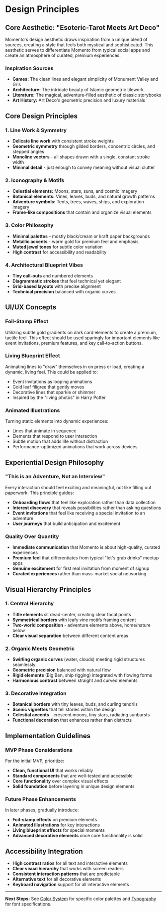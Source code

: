 # Design Principles

## Core Aesthetic: "Esoteric-Tarot Meets Art Deco"

Momento's design aesthetic draws inspiration from a unique blend of sources, creating a style that feels both mystical and sophisticated. This aesthetic serves to differentiate Momento from typical social apps and create an atmosphere of curated, premium experiences.

### Inspiration Sources

- **Games:** The clean lines and elegant simplicity of Monument Valley and Gris
- **Architecture:** The intricate beauty of Islamic geometric tilework
- **Literature:** The magical, adventure-filled aesthetic of classic storybooks
- **Art History:** Art Deco's geometric precision and luxury materials

## Core Design Principles

### 1. Line Work & Symmetry

- **Delicate line work** with consistent stroke weights
- **Geometric symmetry** through gilded borders, concentric circles, and stepped angles
- **Monoline vectors** - all shapes drawn with a single, constant stroke width
- **Minimal detail** - just enough to convey meaning without visual clutter

### 2. Iconography & Motifs

- **Celestial elements:** Moons, stars, suns, and cosmic imagery
- **Botanical elements:** Vines, leaves, buds, and natural growth patterns
- **Adventure symbols:** Tents, trees, waves, ships, and exploration imagery
- **Frame-like compositions** that contain and organize visual elements

### 3. Color Philosophy

- **Minimal palettes** - mostly black/cream or kraft paper backgrounds
- **Metallic accents** - warm gold for premium feel and emphasis
- **Muted jewel tones** for subtle color variation
- **High contrast** for accessibility and readability

### 4. Architectural Blueprint Vibes

- **Tiny call-outs** and numbered elements
- **Diagrammatic strokes** that feel technical yet elegant
- **Grid-based layouts** with precise alignment
- **Technical precision** balanced with organic curves

## UI/UX Concepts

### Foil-Stamp Effect

Utilizing subtle gold gradients on dark card elements to create a premium, tactile feel. This effect should be used sparingly for important elements like event invitations, premium features, and key call-to-action buttons.

### Living Blueprint Effect

Animating lines to "draw" themselves in on press or load, creating a dynamic, living feel. This could be applied to:

- Event invitations as looping animations
- Gold leaf filigree that gently moves
- Decorative lines that sparkle or shimmer
- Inspired by the "living photos" in Harry Potter

### Animated Illustrations

Turning static elements into dynamic experiences:

- Lines that animate in sequence
- Elements that respond to user interaction
- Subtle motion that adds life without distraction
- Performance-optimized animations that work across devices

## Experiential Design Philosophy

### "This is an Adventure, Not an Interview"

Every interaction should feel exciting and meaningful, not like filling out paperwork. This principle guides:

- **Onboarding flows** that feel like exploration rather than data collection
- **Interest discovery** that reveals possibilities rather than asking questions
- **Event invitations** that feel like receiving a special invitation to an adventure
- **User journeys** that build anticipation and excitement

### Quality Over Quantity

- **Immediate communication** that Momento is about high-quality, curated experiences
- **Premium feel** that differentiates from typical "let's grab drinks" meetup apps
- **Genuine excitement** for first real invitation from moment of signup
- **Curated experiences** rather than mass-market social networking

## Visual Hierarchy Principles

### 1. Central Hierarchy

- **Title elements** sit dead-center, creating clear focal points
- **Symmetrical borders** with leafy vine motifs framing content
- **Two-world composition** - adventure elements above, home/nature below
- **Clear visual separation** between different content areas

### 2. Organic Meets Geometric

- **Swirling organic curves** (water, clouds) meeting rigid structures seamlessly
- **Geometric precision** balanced with natural flow
- **Rigid elements** (Big Ben, ship rigging) integrated with flowing forms
- **Harmonious contrast** between straight and curved elements

### 3. Decorative Integration

- **Botanical borders** with tiny leaves, buds, and curling tendrils
- **Scenic vignettes** that tell stories within the design
- **Celestial accents** - crescent moons, tiny stars, radiating sunbursts
- **Functional decoration** that enhances rather than distracts

## Implementation Guidelines

### MVP Phase Considerations

For the initial MVP, prioritize:

- **Clean, functional UI** that works reliably
- **Standard components** that are well-tested and accessible
- **Core functionality** over complex visual effects
- **Solid foundation** before layering in unique design elements

### Future Phase Enhancements

In later phases, gradually introduce:

- **Foil-stamp effects** on premium elements
- **Animated illustrations** for key interactions
- **Living blueprint effects** for special moments
- **Advanced decorative elements** once core functionality is solid

## Accessibility Integration

- **High contrast ratios** for all text and interactive elements
- **Clear visual hierarchy** that works with screen readers
- **Consistent interaction patterns** that are predictable
- **Alternative text** for all decorative elements
- **Keyboard navigation** support for all interactive elements

---

**Next Steps:** See [Color System](./color-system.md) for specific color palettes and [Typography](./typography.md) for font specifications.
